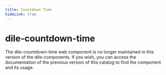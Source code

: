 ```yaml
---
title: Countdown Time
hideLink: true
---
```


# dile-countdown-time

The dile-countdown-time web component is no longer maintained in this version of the dile-components. If you wish, you can access the documentation of the previous version of this catalog to find the component and its usage.